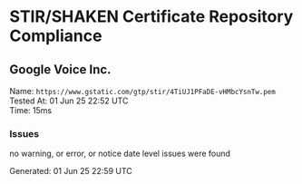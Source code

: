 # STIR/SHAKEN Certificate Repository Compliance

## Google Voice Inc.

Name: `https://www.gstatic.com/gtp/stir/4TiUJ1PFaDE-vHMbcYsnTw.pem`\
Tested At: 01 Jun 25 22:52 UTC\
Time: 15ms

### Issues

no warning, or error, or notice date level issues were found

Generated: 01 Jun 25 22:59 UTC